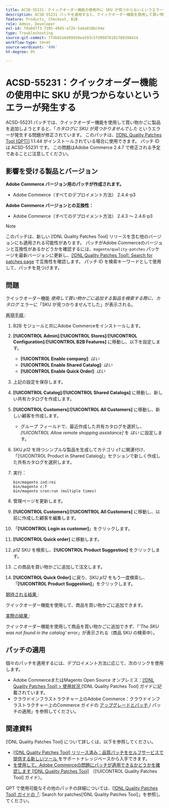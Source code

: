 ```yaml
---
title: ACSD-55231：クイックオーダー機能の使用中に SKU が見つからないというエラーが発生する
description: ACSD-55231 パッチを適用すると、クイックオーダー機能を使用して買い物かごに商品を追加しようとすると、「The SKU was not found in the catalog」（SKU がカタログに見つかりませんでした）というエラーが発生するAdobe Commerceの問題を修正できます。
feature: Products, Checkout, B2B
role: Admin, Developer
exl-id: f0a04773-7395-4945-a72b-5a6a018bc94e
type: Troubleshooting
source-git-commit: 7fdb02a6d89d50ea593c5fd99d78101f89198424
workflow-type: tm+mt
source-wordcount: '496'
ht-degree: 0%

---
```


# ACSD-55231：クイックオーダー機能の使用中に SKU が見つからないというエラーが発生する

ACSD-55231 パッチでは、クイックオーダー機能を使用して買い物かごに製品を追加しようとすると、「*カタログに SKU が見つかりませんでした* というエラーが発生する問題が修正されています。 このパッチは、[[!DNL Quality Patches Tool (QPT)]](https://experienceleague.adobe.com/en/docs/commerce-operations/tools/quality-patches-tool/quality-patches-tool-to-self-serve-quality-patches) 1.1.44 がインストールされている場合に使用できます。 パッチ ID は ACSD-55231 です。 この問題はAdobe Commerce 2.4.7 で修正される予定であることに注意してください。

## 影響を受ける製品とバージョン

**Adobe Commerce バージョン用のパッチが作成されます。**

* Adobe Commerce（すべてのデプロイメント方法） 2.4.4-p3

**Adobe Commerce バージョンとの互換性：**

* Adobe Commerce（すべてのデプロイメント方法） 2.4.3 ～ 2.4.6-p3

>[!NOTE]
>
>このパッチは、新しい [!DNL Quality Patches Tool] リリースを含む他のバージョンにも適用される可能性があります。 パッチがAdobe Commerceのバージョンと互換性があるかどうかを確認するには、`magento/quality-patches` パッケージを最新バージョンに更新し、[[!DNL Quality Patches Tool]: Search for patches page](https://experienceleague.adobe.com/tools/commerce-quality-patches/index.html) で互換性を確認します。 パッチ ID を検索キーワードとして使用して、パッチを見つけます。

## 問題

クイックオーダー機能 *使用して買い物かごに追加する製品を検索する際に、カタログ* エラーに「SKU が見つかりませんでした」が表示される。

<u> 再現手順 </u>:

1. B2B モジュールと共にAdobe Commerceをインストールします。
1. **[!UICONTROL Admin]**/**[!UICONTROL Stores]**/**[!UICONTROL Configuration]**/**[!UICONTROL B2B Features]** に移動し、以下を設定します。
   * **[!UICONTROL Enable company]**: *はい*
   * **[!UICONTROL Enable Shared Catalog]**: *はい*
   * **[!UICONTROL Enable Quick Order]**: *はい*
1. 上記の設定を保存します。
1. **[!UICONTROL Catalog]**/**[!UICONTROL Shared Catalogs]** に移動し、新しい共有カタログを作成します。
1. **[!UICONTROL Customers]**/**[!UICONTROL All Customers]** に移動し、新しい顧客を作成します。
   * グループ フィールドで、最近作成した共有カタログを選択し、*[!UICONTROL Allow remote shopping assistance]* を *はい* に設定します。
1. SKU *p12* を持つシンプルな製品を生成してカテゴリ *c1* に関連付け、「[!UICONTROL Product in Shared Catalog]」セクションで新しく作成した共有カタログを選択します。
1. 実行：

   ```
   bin/magento ind:rei 
   bin/magento c:f 
   bin/magento cron:run (multiple times)
   ```

1. 管理ページを更新します。
1. **[!UICONTROL Customers]**/**[!UICONTROL All Customers]** に移動し、以前に作成した顧客を編集します。
1. 「**[!UICONTROL Login as customer]**」をクリックします。
1. **[!UICONTROL Quick order]** に移動します。
1. *p12* SKU を検索し、**[!UICONTROL Product Suggestion]** をクリックします。
1. この商品を買い物かごに追加して注文します。
1. **[!UICONTROL Quick Order]** に戻り、SKU *p12* をもう一度検索し、「**[!UICONTROL Product Suggestion]**」をクリックします。

<u> 期待される結果 </u>:

クイックオーダー機能を使用して、商品を買い物かごに追加できます。

<u> 実際の結果 </u>:

クイックオーダー機能を使用して商品を買い物かごに追加できず、「*&#39;The SKU was not found in the catalog&#39;* error」が表示される（商品 SKU の検索中）。

## パッチの適用

個々のパッチを適用するには、デプロイメント方法に応じて、次のリンクを使用します。

* Adobe CommerceまたはMagento Open Source オンプレミス：[[!DNL Quality Patches Tool] > 使用状況 ](/help/tools/quality-patches-tool/usage.md) [!DNL Quality Patches Tool] ガイドに記載されています。
* クラウドインフラストラクチャー上のAdobe Commerce：クラウドインフラストラクチャー上のCommerce ガイドの [ アップグレードとパッチ ](https://experienceleague.adobe.com/docs/commerce-cloud-service/user-guide/develop/upgrade/apply-patches.html)/ パッチの適用」を参照してください。

## 関連資料

[!DNL Quality Patches Tool] について詳しくは、以下を参照してください。

* [[!DNL Quality Patches Tool]  リリース済み：品質パッチをセルフサービスで提供する新しいツール ](https://experienceleague.adobe.com/en/docs/commerce-operations/tools/quality-patches-tool/quality-patches-tool-to-self-serve-quality-patches) をサポートナレッジベースから入手できます。
* [ を使用して、Adobe Commerceの問題にパッチが適用できるかどうかを確認します  [!DNL Quality Patches Tool]](/help/tools/quality-patches-tool/patches-available-in-qpt/check-patch-for-magento-issue-with-magento-quality-patches.md) （[!UICONTROL Quality Patches Tool] ガイド）。


QPT で使用可能なその他のパッチの詳細については、[[!DNL Quality Patches Tool] ガイドの「](https://experienceleague.adobe.com/tools/commerce-quality-patches/index.html): Search for patches[!DNL Quality Patches Tool]」を参照してください。

